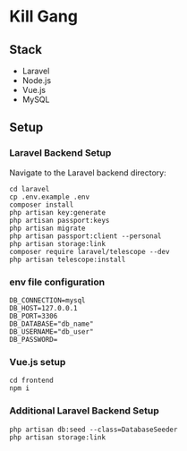 # Kill Gang

## Stack

- Laravel
- Node.js
- Vue.js 
- MySQL

## Setup

### Laravel Backend Setup

Navigate to the Laravel backend directory:

```
cd laravel
cp .env.example .env
composer install
php artisan key:generate
php artisan passport:keys
php artisan migrate
php artisan passport:client --personal
php artisan storage:link
composer require laravel/telescope --dev
php artisan telescope:install
```

### env file configuration
```
DB_CONNECTION=mysql
DB_HOST=127.0.0.1
DB_PORT=3306
DB_DATABASE="db_name"
DB_USERNAME="db_user"
DB_PASSWORD=
```

### Vue.js setup
```
cd frontend
npm i
```

### Additional Laravel Backend Setup
```
php artisan db:seed --class=DatabaseSeeder
php artisan storage:link
```

